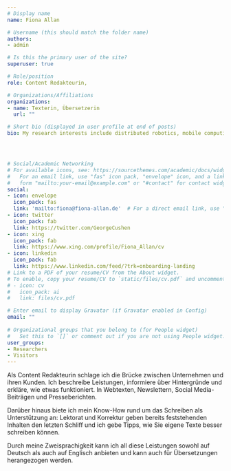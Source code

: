 ```yaml
---
# Display name
name: Fiona Allan

# Username (this should match the folder name)
authors:
- admin

# Is this the primary user of the site?
superuser: true

# Role/position
role: Content Redakteurin,

# Organizations/Affiliations
organizations:
- name: Texterin, Übersetzerin
  url: ""

# Short bio (displayed in user profile at end of posts)
bio: My research interests include distributed robotics, mobile computing and programmable matter.




# Social/Academic Networking
# For available icons, see: https://sourcethemes.com/academic/docs/widgets/#icons
#   For an email link, use "fas" icon pack, "envelope" icon, and a link in the
#   form "mailto:your-email@example.com" or "#contact" for contact widget.
social:
- icon: envelope
  icon_pack: fas
  link: 'mailto:fiona@fiona-allan.de'  # For a direct email link, use "mailto:test@example.org".
- icon: twitter
  icon_pack: fab
  link: https://twitter.com/GeorgeCushen
- icon: xing
  icon_pack: fab
  link: https://www.xing.com/profile/Fiona_Allan/cv
- icon: linkedin
  icon_pack: fab
  link: https://www.linkedin.com/feed/?trk=onboarding-landing
# Link to a PDF of your resume/CV from the About widget.
# To enable, copy your resume/CV to `static/files/cv.pdf` and uncomment the lines below.  
# - icon: cv
#   icon_pack: ai
#   link: files/cv.pdf

# Enter email to display Gravatar (if Gravatar enabled in Config)
email: ""
  
# Organizational groups that you belong to (for People widget)
#   Set this to `[]` or comment out if you are not using People widget.  
user_groups:
- Researchers
- Visitors
---
```


Als Content Redakteurin schlage ich die Brücke zwischen Unternehmen und ihren Kunden. Ich beschreibe Leistungen, informiere über Hintergründe und erkläre, wie etwas funktioniert. In Webtexten, Newslettern, Social Media-Beiträgen und Presseberichten.

Darüber hinaus biete ich mein Know-How rund um das Schreiben als Unterstützung an: Lektorat und Korrektur geben bereits feststehenden Inhalten den letzten Schliff und ich gebe Tipps, wie Sie eigene Texte besser schreiben können.

Durch meine Zweisprachigkeit kann ich all diese Leistungen sowohl auf Deutsch
als auch auf Englisch anbieten und kann auch für Übersetzungen herangezogen werden.
